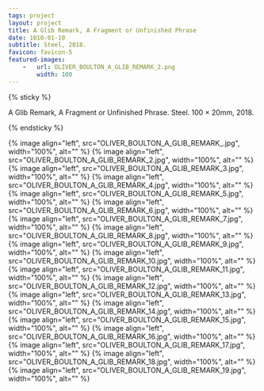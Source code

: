 ```yaml
---
tags: project
layout: project
title: A Glib Remark, A Fragment or Unfinished Phrase
date: 1010-01-10
subtitle: Steel, 2018.
favicon: favicon-5
featured-images:
    -   url: OLIVER_BOULTON_A_GLIB_REMARK_2.png
        width: 100
---
```




{% sticky %}

A Glib Remark, A Fragment or Unfinished Phrase. Steel. 100 × 20mm, 2018.

{% endsticky %}

{% image align="left", src="OLIVER_BOULTON_A_GLIB_REMARK_.jpg", width="100%", alt=""  %}
{% image align="left", src="OLIVER_BOULTON_A_GLIB_REMARK_2.jpg", width="100%", alt=""  %}
{% image align="left", src="OLIVER_BOULTON_A_GLIB_REMARK_3.jpg", width="100%", alt=""  %}
{% image align="left", src="OLIVER_BOULTON_A_GLIB_REMARK_4.jpg", width="100%", alt=""  %}
{% image align="left", src="OLIVER_BOULTON_A_GLIB_REMARK_5.jpg", width="100%", alt="" %}
{% image align="left", src="OLIVER_BOULTON_A_GLIB_REMARK_6.jpg", width="100%", alt="" %}
{% image align="left", src="OLIVER_BOULTON_A_GLIB_REMARK_7.jpg", width="100%", alt="" %}
{% image align="left", src="OLIVER_BOULTON_A_GLIB_REMARK_8.jpg", width="100%", alt="" %}
{% image align="left", src="OLIVER_BOULTON_A_GLIB_REMARK_9.jpg", width="100%", alt="" %}
{% image align="left", src="OLIVER_BOULTON_A_GLIB_REMARK_10.jpg", width="100%", alt="" %}
{% image align="left", src="OLIVER_BOULTON_A_GLIB_REMARK_11.jpg", width="100%", alt="" %}
{% image align="left", src="OLIVER_BOULTON_A_GLIB_REMARK_12.jpg", width="100%", alt="" %}
{% image align="left", src="OLIVER_BOULTON_A_GLIB_REMARK_13.jpg", width="100%", alt="" %}
{% image align="left", src="OLIVER_BOULTON_A_GLIB_REMARK_14.jpg", width="100%", alt="" %}
{% image align="left", src="OLIVER_BOULTON_A_GLIB_REMARK_15.jpg", width="100%", alt="" %}
{% image align="left", src="OLIVER_BOULTON_A_GLIB_REMARK_16.jpg", width="100%", alt="" %}
{% image align="left", src="OLIVER_BOULTON_A_GLIB_REMARK_17.jpg", width="100%", alt="" %}
{% image align="left", src="OLIVER_BOULTON_A_GLIB_REMARK_18.jpg", width="100%", alt="" %}
{% image align="left", src="OLIVER_BOULTON_A_GLIB_REMARK_19.jpg", width="100%", alt="" %}